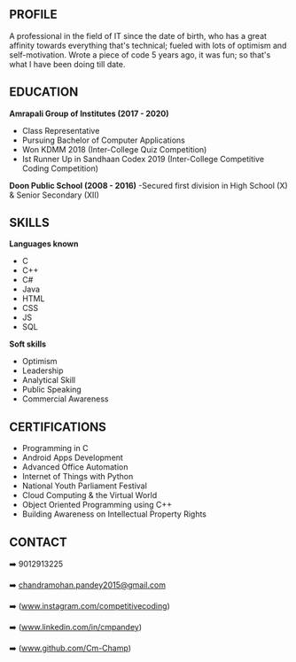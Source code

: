 ## PROFILE

A professional in the field of IT since the date of birth, who has a great affinity towards everything that's technical; fueled with lots of optimism and self-motivation. Wrote a piece of code 5 years ago, it was fun; so that's what I have been doing till date.


## EDUCATION

**Amrapali Group of Institutes (2017 - 2020)**
- Class Representative
- Pursuing Bachelor of Computer Applications
- Won KDMM 2018 (Inter-College Quiz Competition)
- Ist Runner Up in Sandhaan Codex 2019 (Inter-College Competitive Coding Competition)

**Doon Public School (2008 - 2016)**
-Secured first division in High School (X) & Senior Secondary (XII)


## SKILLS

**Languages known**
- C
- C++
- C#
- Java
- HTML
- CSS
- JS
- SQL

**Soft skills**
- Optimism
- Leadership
- Analytical Skill
- Public Speaking
- Commercial Awareness


## CERTIFICATIONS

- Programming in C
- Android Apps Development
- Advanced Office Automation
- Internet of Things with Python
- National Youth Parliament Festival
- Cloud Computing & the Virtual World
- Object Oriented Programming using C++
- Building Awareness on Intellectual Property Rights


## CONTACT

➡️  9012913225

➡️  chandramohan.pandey2015@gmail.com

➡️  (www.instagram.com/competitivecoding)

➡️  (www.linkedin.com/in/cmpandey)

➡️  (www.github.com/Cm-Champ)
